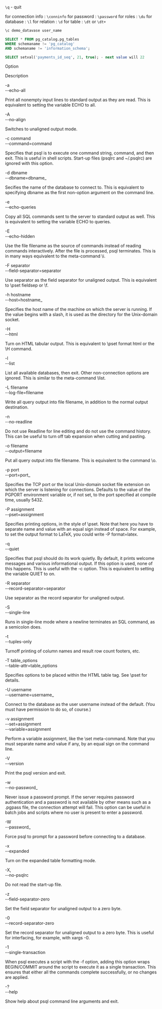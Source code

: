 `\q` - quit

for connection info : `\conninfo`
for password : `\password` 
for roles : `\du` 
for database : `\l`
for relation : `\d`
for table : `\dt` or `\dt+`


```sql
\c demo_datavase user_name
```

```sql
SELECT * FROM pg_catalog.pg_tables 
WHERE schemaname != 'pg_catalog' 
AND schemaname != 'information_schema';
```


```sql
SELECT setval('payments_id_seq', 21, true); - next value will 22
```
Option

Description

-a  
--echo-all

Print all nonempty input lines to standard output as they are read. This is equivalent to setting the variable ECHO to all.

-A  
--no-align

Switches to unaligned output mode.

-c command  
--command=command

Specifies that psql is to execute one command string, command, and then exit. This is useful in shell scripts. Start-up files (psqlrc and ~/.psqlrc) are ignored with this option.

-d dbname  
--dbname=dbname_

Secifies the name of the database to connect to. This is equivalent to specifying dbname as the first non-option argument on the command line.

-e  
--echo-queries

Copy all SQL commands sent to the server to standard output as well. This is equivalent to setting the variable ECHO to queries.

-E  
--echo-hidden

Use the file filename as the source of commands instead of reading commands interactively. After the file is processed, psql terminates. This is in many ways equivalent to the meta-command \i.

-F separator  
--field-separator=separator

Use separator as the field separator for unaligned output. This is equivalent to \pset fieldsep or \f.

-h hostname  
--host=hostname_

Specifies the host name of the machine on which the server is running. If the value begins with a slash, it is used as the directory for the Unix-domain socket.

-H  
--html

Turn on HTML tabular output. This is equivalent to \pset format html or the \H command.

-l  
--list

List all available databases, then exit. Other non-connection options are ignored. This is similar to the meta-command \list.

-L filename  
--log-file=filename

Write all query output into file filename, in addition to the normal output destination.

-n  
--no-readline

Do not use Readline for line editing and do not use the command history. This can be useful to turn off tab expansion when cutting and pasting.

-o filename  
--output=filename

Put all query output into file filename. This is equivalent to the command \o.

-p port  
--port=port_

Specifies the TCP port or the local Unix-domain socket file extension on which the server is listening for connections. Defaults to the value of the PGPORT environment variable or, if not set, to the port specified at compile time, usually 5432.

-P assignment  
--pset=assignment

Specifies printing options, in the style of \pset. Note that here you have to separate name and value with an equal sign instead of space. For example, to set the output format to LaTeX, you could write -P format=latex.

-q  
--quiet

Specifies that psql should do its work quietly. By default, it prints welcome messages and various informational output. If this option is used, none of this happens. This is useful with the -c option. This is equivalent to setting the variable QUIET to on.

-R separator  
--record-separator=separator

Use separator as the record separator for unaligned output.

-S  
--single-line

Runs in single-line mode where a newline terminates an SQL command, as a semicolon does.

-t  
--tuples-only

Turnoff printing of column names and result row count footers, etc.

-T table_options  
--table-attr=table_options

Specifies options to be placed within the HTML table tag. See \pset for details.

-U username  
--username=username_

Connect to the database as the user username instead of the default. (You must have permission to do so, of course.)

-v assignment  
--set=assignment  
--variable=assignment

Perform a variable assignment, like the \set meta-command. Note that you must separate name and value if any, by an equal sign on the command line.

-V  
--version

Print the psql version and exit.

-w  
--no-password_

Never issue a password prompt. If the server requires password authentication and a password is not available by other means such as a .pgpass file, the connection attempt will fail. This option can be useful in batch jobs and scripts where no user is present to enter a password.

-W  
--password_

Force psql to prompt for a password before connecting to a database.

-x  
--expanded

Turn on the expanded table formatting mode.

-X,  
--no-psqlrc

Do not read the start-up file.

-z  
--field-separator-zero

Set the field separator for unaligned output to a zero byte.

-0  
--record-separator-zero

Set the record separator for unaligned output to a zero byte. This is useful for interfacing, for example, with xargs -0.

-1  
--single-transaction

When psql executes a script with the -f option, adding this option wraps BEGIN/COMMIT around the script to execute it as a single transaction. This ensures that either all the commands complete successfully, or no changes are applied.

-?  
--help

Show help about psql command line arguments and exit.